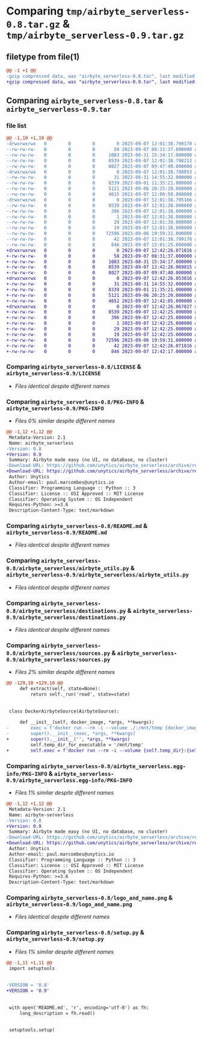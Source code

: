 # Comparing `tmp/airbyte_serverless-0.8.tar.gz` & `tmp/airbyte_serverless-0.9.tar.gz`

## filetype from file(1)

```diff
@@ -1 +1 @@
-gzip compressed data, was "airbyte_serverless-0.8.tar", last modified: Thu Sep  7 12:01:38 2023, max compression
+gzip compressed data, was "airbyte_serverless-0.9.tar", last modified: Thu Sep  7 12:42:26 2023, max compression
```

## Comparing `airbyte_serverless-0.8.tar` & `airbyte_serverless-0.9.tar`

### file list

```diff
@@ -1,19 +1,19 @@
-drwxrwxrwx   0        0        0        0 2023-09-07 12:01:38.799170 airbyte_serverless-0.8/
--rw-rw-rw-   0        0        0       58 2023-09-07 08:31:37.000000 airbyte_serverless-0.8/.gitignore
--rw-rw-rw-   0        0        0     1083 2023-08-31 15:34:17.000000 airbyte_serverless-0.8/LICENSE
--rw-rw-rw-   0        0        0     8539 2023-09-07 12:01:38.798213 airbyte_serverless-0.8/PKG-INFO
--rw-rw-rw-   0        0        0     8027 2023-09-07 09:47:40.000000 airbyte_serverless-0.8/README.md
-drwxrwxrwx   0        0        0        0 2023-09-07 12:01:38.780853 airbyte_serverless-0.8/airbyte_serverless/
--rw-rw-rw-   0        0        0       31 2023-08-31 14:55:32.000000 airbyte_serverless-0.8/airbyte_serverless/__init__.py
--rw-rw-rw-   0        0        0     8339 2023-09-01 11:35:21.000000 airbyte_serverless-0.8/airbyte_serverless/airbyte_utils.py
--rw-rw-rw-   0        0        0     5121 2023-09-06 20:25:20.000000 airbyte_serverless-0.8/airbyte_serverless/destinations.py
--rw-rw-rw-   0        0        0     4615 2023-09-07 12:00:58.000000 airbyte_serverless-0.8/airbyte_serverless/sources.py
-drwxrwxrwx   0        0        0        0 2023-09-07 12:01:38.795166 airbyte_serverless-0.8/airbyte_serverless.egg-info/
--rw-rw-rw-   0        0        0     8539 2023-09-07 12:01:38.000000 airbyte_serverless-0.8/airbyte_serverless.egg-info/PKG-INFO
--rw-rw-rw-   0        0        0      396 2023-09-07 12:01:38.000000 airbyte_serverless-0.8/airbyte_serverless.egg-info/SOURCES.txt
--rw-rw-rw-   0        0        0        1 2023-09-07 12:01:38.000000 airbyte_serverless-0.8/airbyte_serverless.egg-info/dependency_links.txt
--rw-rw-rw-   0        0        0       29 2023-09-07 12:01:38.000000 airbyte_serverless-0.8/airbyte_serverless.egg-info/requires.txt
--rw-rw-rw-   0        0        0       19 2023-09-07 12:01:38.000000 airbyte_serverless-0.8/airbyte_serverless.egg-info/top_level.txt
--rw-rw-rw-   0        0        0    72596 2023-09-06 19:59:31.000000 airbyte_serverless-0.8/logo_and_name.png
--rw-rw-rw-   0        0        0       42 2023-09-07 12:01:38.799170 airbyte_serverless-0.8/setup.cfg
--rw-rw-rw-   0        0        0      846 2023-09-07 12:01:25.000000 airbyte_serverless-0.8/setup.py
+drwxrwxrwx   0        0        0        0 2023-09-07 12:42:26.071816 airbyte_serverless-0.9/
+-rw-rw-rw-   0        0        0       58 2023-09-07 08:31:37.000000 airbyte_serverless-0.9/.gitignore
+-rw-rw-rw-   0        0        0     1083 2023-08-31 15:34:17.000000 airbyte_serverless-0.9/LICENSE
+-rw-rw-rw-   0        0        0     8539 2023-09-07 12:42:26.069815 airbyte_serverless-0.9/PKG-INFO
+-rw-rw-rw-   0        0        0     8027 2023-09-07 09:47:40.000000 airbyte_serverless-0.9/README.md
+drwxrwxrwx   0        0        0        0 2023-09-07 12:42:26.053816 airbyte_serverless-0.9/airbyte_serverless/
+-rw-rw-rw-   0        0        0       31 2023-08-31 14:55:32.000000 airbyte_serverless-0.9/airbyte_serverless/__init__.py
+-rw-rw-rw-   0        0        0     8339 2023-09-01 11:35:21.000000 airbyte_serverless-0.9/airbyte_serverless/airbyte_utils.py
+-rw-rw-rw-   0        0        0     5121 2023-09-06 20:25:20.000000 airbyte_serverless-0.9/airbyte_serverless/destinations.py
+-rw-rw-rw-   0        0        0     4652 2023-09-07 12:42:05.000000 airbyte_serverless-0.9/airbyte_serverless/sources.py
+drwxrwxrwx   0        0        0        0 2023-09-07 12:42:26.067827 airbyte_serverless-0.9/airbyte_serverless.egg-info/
+-rw-rw-rw-   0        0        0     8539 2023-09-07 12:42:25.000000 airbyte_serverless-0.9/airbyte_serverless.egg-info/PKG-INFO
+-rw-rw-rw-   0        0        0      396 2023-09-07 12:42:25.000000 airbyte_serverless-0.9/airbyte_serverless.egg-info/SOURCES.txt
+-rw-rw-rw-   0        0        0        1 2023-09-07 12:42:25.000000 airbyte_serverless-0.9/airbyte_serverless.egg-info/dependency_links.txt
+-rw-rw-rw-   0        0        0       29 2023-09-07 12:42:25.000000 airbyte_serverless-0.9/airbyte_serverless.egg-info/requires.txt
+-rw-rw-rw-   0        0        0       19 2023-09-07 12:42:25.000000 airbyte_serverless-0.9/airbyte_serverless.egg-info/top_level.txt
+-rw-rw-rw-   0        0        0    72596 2023-09-06 19:59:31.000000 airbyte_serverless-0.9/logo_and_name.png
+-rw-rw-rw-   0        0        0       42 2023-09-07 12:42:26.071816 airbyte_serverless-0.9/setup.cfg
+-rw-rw-rw-   0        0        0      846 2023-09-07 12:42:17.000000 airbyte_serverless-0.9/setup.py
```

### Comparing `airbyte_serverless-0.8/LICENSE` & `airbyte_serverless-0.9/LICENSE`

 * *Files identical despite different names*

### Comparing `airbyte_serverless-0.8/PKG-INFO` & `airbyte_serverless-0.9/PKG-INFO`

 * *Files 0% similar despite different names*

```diff
@@ -1,12 +1,12 @@
 Metadata-Version: 2.1
 Name: airbyte_serverless
-Version: 0.8
+Version: 0.9
 Summary: Airbyte made easy (no UI, no database, no cluster)
-Download-URL: https://github.com/unytics/airbyte_serverless/archive/refs/tags/v0.8.tar.gz
+Download-URL: https://github.com/unytics/airbyte_serverless/archive/refs/tags/v0.9.tar.gz
 Author: Unytics
 Author-email: paul.marcombes@unytics.io
 Classifier: Programming Language :: Python :: 3
 Classifier: License :: OSI Approved :: MIT License
 Classifier: Operating System :: OS Independent
 Requires-Python: >=3.6
 Description-Content-Type: text/markdown
```

### Comparing `airbyte_serverless-0.8/README.md` & `airbyte_serverless-0.9/README.md`

 * *Files identical despite different names*

### Comparing `airbyte_serverless-0.8/airbyte_serverless/airbyte_utils.py` & `airbyte_serverless-0.9/airbyte_serverless/airbyte_utils.py`

 * *Files identical despite different names*

### Comparing `airbyte_serverless-0.8/airbyte_serverless/destinations.py` & `airbyte_serverless-0.9/airbyte_serverless/destinations.py`

 * *Files identical despite different names*

### Comparing `airbyte_serverless-0.8/airbyte_serverless/sources.py` & `airbyte_serverless-0.9/airbyte_serverless/sources.py`

 * *Files 2% similar despite different names*

```diff
@@ -129,10 +129,10 @@
     def extract(self, state=None):
         return self._run('read', state=state)
 
 
 class DockerAirbyteSource(AirbyteSource):
 
     def __init__(self, docker_image, *args, **kwargs):
-        exec = f'docker run --rm -i --volume ./:/mnt/temp {docker_image}'
-        super().__init__(exec, *args, **kwargs)
+        super().__init__('', *args, **kwargs)
         self.temp_dir_for_executable = '/mnt/temp'
+        self.exec = f'docker run --rm -i --volume {self.temp_dir}:{self.temp_dir_for_executable} {docker_image}'
```

### Comparing `airbyte_serverless-0.8/airbyte_serverless.egg-info/PKG-INFO` & `airbyte_serverless-0.9/airbyte_serverless.egg-info/PKG-INFO`

 * *Files 1% similar despite different names*

```diff
@@ -1,12 +1,12 @@
 Metadata-Version: 2.1
 Name: airbyte-serverless
-Version: 0.8
+Version: 0.9
 Summary: Airbyte made easy (no UI, no database, no cluster)
-Download-URL: https://github.com/unytics/airbyte_serverless/archive/refs/tags/v0.8.tar.gz
+Download-URL: https://github.com/unytics/airbyte_serverless/archive/refs/tags/v0.9.tar.gz
 Author: Unytics
 Author-email: paul.marcombes@unytics.io
 Classifier: Programming Language :: Python :: 3
 Classifier: License :: OSI Approved :: MIT License
 Classifier: Operating System :: OS Independent
 Requires-Python: >=3.6
 Description-Content-Type: text/markdown
```

### Comparing `airbyte_serverless-0.8/logo_and_name.png` & `airbyte_serverless-0.9/logo_and_name.png`

 * *Files identical despite different names*

### Comparing `airbyte_serverless-0.8/setup.py` & `airbyte_serverless-0.9/setup.py`

 * *Files 1% similar despite different names*

```diff
@@ -1,11 +1,11 @@
 import setuptools
 
 
-VERSION = '0.8'
+VERSION = '0.9'
 
 
 with open('README.md', 'r', encoding='utf-8') as fh:
     long_description = fh.read()
 
 
 setuptools.setup(
```

